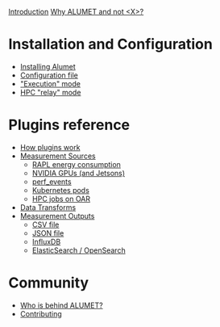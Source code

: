 [Introduction](intro.md)
[Why ALUMET and not \<X\>?](why_alumet.md)

# Installation and Configuration

- [Installing Alumet](installation/install.md)
- [Configuration file](installation/config.md)
- ["Execution" mode](installation/exec.md)
- [HPC "relay" mode]()

# Plugins reference

- [How plugins work]()
- [Measurement Sources]()
    - [RAPL energy consumption]()
    - [NVIDIA GPUs (and Jetsons)]()
    - [perf_events]()
    - [Kubernetes pods]()
    - [HPC jobs on OAR]()
- [Data Transforms]()
- [Measurement Outputs]()
    - [CSV file]()
    - [JSON file]()
    - [InfluxDB]()
    - [ElasticSearch / OpenSearch]()

# Community

- [Who is behind ALUMET?]()
- [Contributing]()
